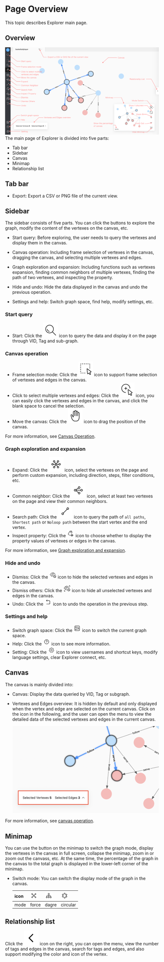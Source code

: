 # Page Overview

This topic describes Explorer main page.

## Overview

![Explorer](../figs/ex-ug-006.png)
The main page of Explorer is divided into five parts:

- Tab bar
- Sidebar
- Canvas
- Minimap
- Relationship list

## Tab bar

- Export: Export a CSV or PNG file of the current view.

## Sidebar

The sidebar consists of five parts. You can click the buttons to explore the graph, modify the content of the vertexes on the canvas, etc.

- Start query: Before exploring, the user needs to query the vertexes and display them in the canvas.

- Canvas operation: Including frame selection of vertexes in the canvas, dragging the canvas, and selecting multiple vertexes and edges.

- Graph exploration and expansion: Including functions such as vertexes expansion, finding common neighbors of multiple vertexes, finding the path of two vertexes, and inspecting the property.

- Hide and undo: Hide the data displayed in the canvas and undo the previous operation.

- Settings and help: Switch graph space, find help, modify settings, etc.

### Start query

- Start: Click the ![query](../figs/nav-query.png) icon to query the data and display it on the page through VID, Tag and sub-graph.

### Canvas operation

- Frame selection mode: Click the ![frameSelect](../figs/nav-frameSelect.png) icon to support frame selection of vertexes and edges in the canvas.
- Click to select multiple vertexes and edges: Click the ![singleSelect](../figs/nav-singleSelect.png) icon, you can easily click the vertexes and edges in the canvas, and click the blank space to cancel the selection.
- Move the canvas: Click the ![moveCanvas](../figs/nav-moveCanvas.png) icon to drag the position of the canvas.

For more information, see [Canvas Operation](../operation-guide/ex-ug-canvas.md).

### Graph exploration and expansion

- Expand: Click the ![expand](../figs/rightclickmenu-expand.png) icon, select the vertexes on the page and perform custom expansion, including direction, steps, filter conditions, etc.
- Common neighbor: Click the ![commonNeighbor](../figs/rightclickmenu-commonNeighbor.png) icon, select at least two vertexes on the page and view their common neighbors.
- Search path: Click the ![findPath](../figs/rightclickmenu-findPath.png) icon to query the path of `all paths`, `Shortest path` or `Noloop path` between the start vertex and the end vertex.
- Inspect property: Click the ![propertyView](../figs/nav-propertyView.png) icon to choose whether to display the property values of vertexes or edges in the canvas.

For more information, see [Graph exploration and expansion](../operation-guide/ex-ug-graph-exploration.md).

### Hide and undo

- Dismiss: Click the ![miss](../figs/nav-miss.png) icon to hide the selected vertexes and edges in the canvas.
- Dismiss others: Click the ![missreverse](../figs/nav-missReverse.png) icon to hide all unselected vertexes and edges in the canvas.
- Undo: Click the ![Revoke](../figs/nav-Revoke.png) icon to undo the operation in the previous step.

### Settings and help

- Switch graph space: Click the ![graphSpace](../figs/nav-graphSpace.png) icon to switch the current graph space.
- Help: Click the ![help](../figs/nav-help.png) icon to see more information.
- Setting: Click the ![setup](../figs/nav-setup.png) icon to view usernames and shortcut keys, modify language settings, clear Explorer connect, etc.

## Canvas

The canvas is mainly divided into:

- Canvas: Display the data queried by VID, Tag or subgraph.

- Vertexes and Edges overview: It is hidden by default and only displayed when the vertex and edge are selected on the current canvas. Click on the icon in the following, and the user can open the menu to view the detailed data of the selected vertexes and edges in the current canvas.

  ![review](../figs/ex-ug-027.png)

For more information, see [canvas operation](../operation-guide/ex-ug-canvas.md).

## Minimap

You can use the button on the minimap to switch the graph mode, display the vertexes in the canvas in full screen, collapse the minimap, zoom in or zoom out the canvass, etc. At the same time, the percentage of the graph in the canvas to the total graph is displayed in the lower-left corner of the minimap.

- Switch mode: You can switch the display mode of the graph in the canvas.
  
  | icon | ![force](../figs/Thumbnail-graphView.png) | ![dagre](../figs/Thumbnail-treeView.png) | ![circular](../figs/Thumbnail-sphereView.png) | 
  | ---- | ---- |----| ----|
  | mode | force | dagre | circular |

## Relationship list

Click the ![unfold](../figs/sidebar-unfold.png) icon on the right, you can open the menu, view the number of tags and edges in the canvas, search for tags and edges, and also support modifying the color and icon of the vertex.
